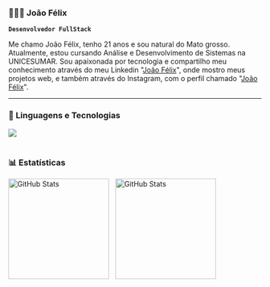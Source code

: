 ### 👨🏽‍💻 João Félix

**`Desenvolvedor FullStack`**

Me chamo João Félix, tenho 21 anos e sou natural do Mato grosso. Atualmente, estou cursando Análise e Desenvolvimento de Sistemas na UNICESUMAR. Sou apaixonada por tecnologia e compartilho meu conhecimento através do meu Linkedin "[João Félix](https://www.linkedin.com/in/joaofelixss/)", onde mostro meus projetos web, e também através do Instagram, com o perfil chamado "[João Félix](https://www.instagram.com/joaofelix1.2/)".

---

### 🤖 Linguagens e Tecnologias

<img src="https://skillicons.dev/icons?i=react,ts,postman,laravel,js,php,nodejs,express,mysql,mongo,prisma,jest,vue,docker,tailwindd,css,html,git,figma&light" />

<br/>
<br/>

### 📊 Estatísticas

<p>
  <img 
    align="left" 
    alt="GitHub Stats" 
    height="200" 
    style="padding-right: 10px;" 
    src="https://github-readme-stats.vercel.app/api?username=joaofelixss&show_icons=true&theme=tokyonight&include_all_commits=true&locale=pt-br" 
  />

<img 
      align="left" 
      alt="GitHub Stats" 
      height="200" 
      src="https://github-readme-stats.vercel.app/api/top-langs/?username=joaofelixss&theme=tokyonight&layout=compact&custom_title=Tecnologias&langs_count=9" 
  />

</p>
